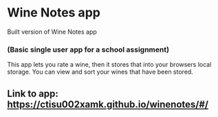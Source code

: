 # Wine Notes app
Built version of Wine Notes app
### (Basic single user app for a school assignment)

This app lets you rate a wine, then it stores that into your browsers local storage. You can view and sort your wines that have been stored.

## Link to app: https://ctisu002xamk.github.io/winenotes/#/
